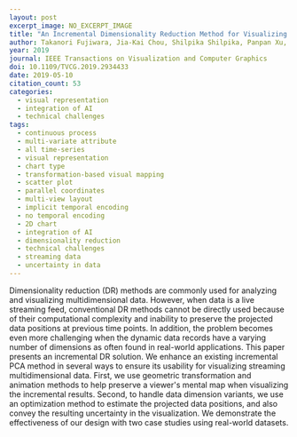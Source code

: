 ```yaml
---
layout: post
excerpt_image: NO_EXCERPT_IMAGE
title: "An Incremental Dimensionality Reduction Method for Visualizing Streaming Multidimensional Data"
author: Takanori Fujiwara, Jia-Kai Chou, Shilpika Shilpika, Panpan Xu, Liu Ren & K. Ma
year: 2019
journal: IEEE Transactions on Visualization and Computer Graphics
doi: 10.1109/TVCG.2019.2934433
date: 2019-05-10
citation_count: 53
categories:
  - visual representation
  - integration of AI
  - technical challenges
tags:
  - continuous process
  - multi-variate attribute
  - all time-series
  - visual representation
  - chart type
  - transformation-based visual mapping
  - scatter plot
  - parallel coordinates
  - multi-view layout
  - implicit temporal encoding
  - no temporal encoding
  - 2D chart
  - integration of AI
  - dimensionality reduction
  - technical challenges
  - streaming data
  - uncertainty in data
---
```

Dimensionality reduction (DR) methods are commonly used for analyzing and visualizing multidimensional data. However, when data is a live streaming feed, conventional DR methods cannot be directly used because of their computational complexity and inability to preserve the projected data positions at previous time points. In addition, the problem becomes even more challenging when the dynamic data records have a varying number of dimensions as often found in real-world applications. This paper presents an incremental DR solution. We enhance an existing incremental PCA method in several ways to ensure its usability for visualizing streaming multidimensional data. First, we use geometric transformation and animation methods to help preserve a viewer's mental map when visualizing the incremental results. Second, to handle data dimension variants, we use an optimization method to estimate the projected data positions, and also convey the resulting uncertainty in the visualization. We demonstrate the effectiveness of our design with two case studies using real-world datasets.

